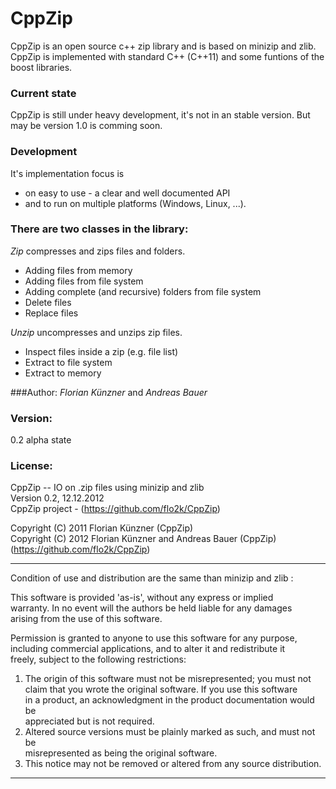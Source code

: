 CppZip
======

CppZip is an open source c++ zip library and is based on minizip and zlib. CppZip is implemented with 
standard C++ (C++11) and some funtions of the boost libraries.

### Current state
CppZip is still under heavy development, it's not in an stable version. But may be version 1.0 is comming soon.

### Development
It's implementation focus is
 - on easy to use - a clear and well documented API
 - and to run on multiple platforms (Windows, Linux, ...).

### There are two classes in the library:

_Zip_ compresses and zips files and folders.
 - Adding files from memory
 - Adding files from file system
 - Adding complete (and recursive) folders from file system
 - Delete files
 - Replace files

_Unzip_ uncompresses and unzips zip files.
 - Inspect files inside a zip (e.g. file list)
 - Extract to file system
 - Extract to memory

###Author:
_Florian Künzner_ and _Andreas Bauer_

### Version:
0.2 alpha state

### License:

CppZip -- IO on .zip files using minizip and zlib  
Version 0.2, 12.12.2012  
CppZip project - (https://github.com/flo2k/CppZip)  

Copyright (C) 2011 Florian Künzner (CppZip)  
Copyright (C) 2012 Florian Künzner and Andreas Bauer (CppZip) (https://github.com/flo2k/CppZip)

---------------------------------------------------------------------------

Condition of use and distribution are the same than minizip and zlib :

This software is provided 'as-is', without any express or implied  
warranty.  In no event will the authors be held liable for any damages  
arising from the use of this software.

Permission is granted to anyone to use this software for any purpose,  
including commercial applications, and to alter it and redistribute it  
freely, subject to the following restrictions:

1. The origin of this software must not be misrepresented; you must not  
   claim that you wrote the original software. If you use this software  
   in a product, an acknowledgment in the product documentation would be  
   appreciated but is not required.  
2. Altered source versions must be plainly marked as such, and must not be  
   misrepresented as being the original software.  
3. This notice may not be removed or altered from any source distribution.  

---------------------------------------------------------------------------
